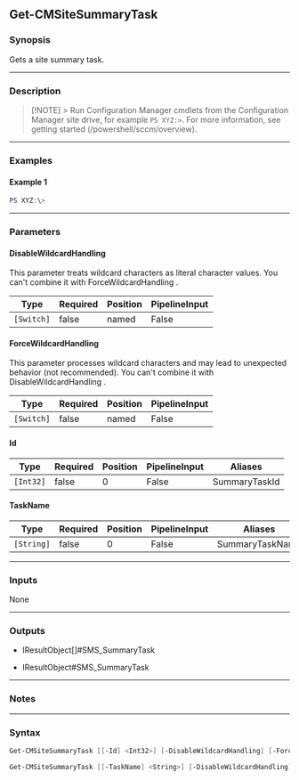 Get-CMSiteSummaryTask
---------------------




### Synopsis
Gets a site summary task.



---


### Description

> [!NOTE] > Run Configuration Manager cmdlets from the Configuration Manager site drive, for example `PS XYZ:>`. For more information, see getting started (/powershell/sccm/overview).



---


### Examples
#### Example 1
```PowerShell
PS XYZ:\>
```



---


### Parameters
#### **DisableWildcardHandling**

This parameter treats wildcard characters as literal character values. You can't combine it with ForceWildcardHandling .






|Type      |Required|Position|PipelineInput|
|----------|--------|--------|-------------|
|`[Switch]`|false   |named   |False        |



#### **ForceWildcardHandling**

This parameter processes wildcard characters and may lead to unexpected behavior (not recommended). You can't combine it with DisableWildcardHandling .






|Type      |Required|Position|PipelineInput|
|----------|--------|--------|-------------|
|`[Switch]`|false   |named   |False        |



#### **Id**








|Type     |Required|Position|PipelineInput|Aliases      |
|---------|--------|--------|-------------|-------------|
|`[Int32]`|false   |0       |False        |SummaryTaskId|



#### **TaskName**








|Type      |Required|Position|PipelineInput|Aliases        |
|----------|--------|--------|-------------|---------------|
|`[String]`|false   |0       |False        |SummaryTaskName|





---


### Inputs
None





---


### Outputs
* IResultObject[]#SMS_SummaryTask


* IResultObject#SMS_SummaryTask






---


### Notes




---


### Syntax
```PowerShell
Get-CMSiteSummaryTask [[-Id] <Int32>] [-DisableWildcardHandling] [-ForceWildcardHandling] [<CommonParameters>]
```
```PowerShell
Get-CMSiteSummaryTask [[-TaskName] <String>] [-DisableWildcardHandling] [-ForceWildcardHandling] [<CommonParameters>]
```
